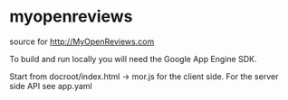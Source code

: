 myopenreviews
=============

source for http://MyOpenReviews.com

To build and run locally you will need the Google App Engine SDK.

Start from docroot/index.html -> mor.js for the client side. 
For the server side API see app.yaml

